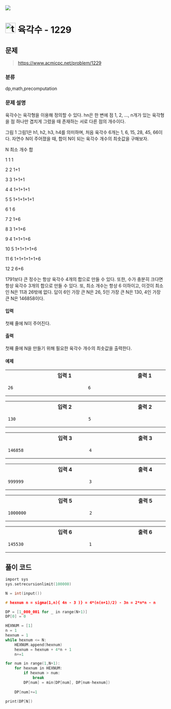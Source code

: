 <img src="https://j7b205.p.ssafy.io/assets/header/markdown_header.png" />

# <img src="https://static.solved.ac/tier_small/12.svg" alt="tier" height="32px" /> 육각수 - 1229 

## 문제

> https://www.acmicpc.net/problem/1229

### 분류

dp,math,precomputation

### 문제 설명

육각수는 육각형을 이용해 정의할 수 있다. hn은 한 변에 점 1, 2, ..., n개가 있는 육각형을 점 하나만 겹치게 그렸을 때 존재하는 서로 다른 점의 개수이다.

그림 1
그림1은 h1, h2, h3, h4를 의미하며, 처음 육각수 6개는 1, 6, 15, 28, 45, 66이다.
자연수 N이 주어졌을 때, 합이 N이 되는 육각수 개수의 최솟값을 구해보자.



N
최소 개수
합




1
1
1


2
2
1+1


3
3
1+1+1


4
4
1+1+1+1


5
5
1+1+1+1+1


6
1
6


7
2
1+6


8
3
1+1+6


9
4
1+1+1+6


10
5
1+1+1+1+6


11
6
1+1+1+1+1+6


12
2
6+6



1791보다 큰 정수는 항상 육각수 4개의 합으로 만들 수 있다. 또한, 수가 충분히 크다면 항상 육각수 3개의 합으로 만들 수 있다. 또, 최소 개수는 항상 6 이하이고, 이것이 최소인 N은 11과 26밖에 없다. 답이 6인 가장 큰 N은 26, 5인 가장 큰 N은 130, 4인 가장 큰 N은 146858이다.



#### 입력

첫째 줄에 N이 주어진다.



#### 출력

첫째 줄에 N을 만들기 위해 필요한 육각수 개수의 최솟값을 출력한다.



#### 예제

<table><tr><th><img width=120/>입력 1<img width=120/></th><th><img width=120/>출력 1<img width=120/></th></tr><tr><td>

```
26
```
</td><td>

```
6
```
</td></tr></table>
<table><tr><th><img width=120/>입력 2<img width=120/></th><th><img width=120/>출력 2<img width=120/></th></tr><tr><td>

```
130
```
</td><td>

```
5
```
</td></tr></table>
<table><tr><th><img width=120/>입력 3<img width=120/></th><th><img width=120/>출력 3<img width=120/></th></tr><tr><td>

```
146858
```
</td><td>

```
4
```
</td></tr></table>
<table><tr><th><img width=120/>입력 4<img width=120/></th><th><img width=120/>출력 4<img width=120/></th></tr><tr><td>

```
999999
```
</td><td>

```
3
```
</td></tr></table>
<table><tr><th><img width=120/>입력 5<img width=120/></th><th><img width=120/>출력 5<img width=120/></th></tr><tr><td>

```
1000000
```
</td><td>

```
2
```
</td></tr></table>
<table><tr><th><img width=120/>입력 6<img width=120/></th><th><img width=120/>출력 6<img width=120/></th></tr><tr><td>

```
145530
```
</td><td>

```
1
```
</td></tr></table>


####

## 풀이 코드

```c
import sys
sys.setrecursionlimit(100000)

N = int(input())

# hexnum n = sigma(1,n){ 4n - 3 )} = 4*(n(n+1)/2) - 3n = 2*n*n - n

DP = [1_000_001 for _ in range(N+1)]
DP[0] = 0

HEXNUM = [1]
n = 1
hexnum = 1
while hexnum <= N:
    HEXNUM.append(hexnum)
    hexnum = hexnum + 4*n + 1
    n+=1

for num in range(1,N+1):
    for hexnum in HEXNUM:
        if hexnum > num:
            break
        DP[num] = min(DP[num], DP[num-hexnum])
    
    DP[num]+=1

print(DP[N])



```
